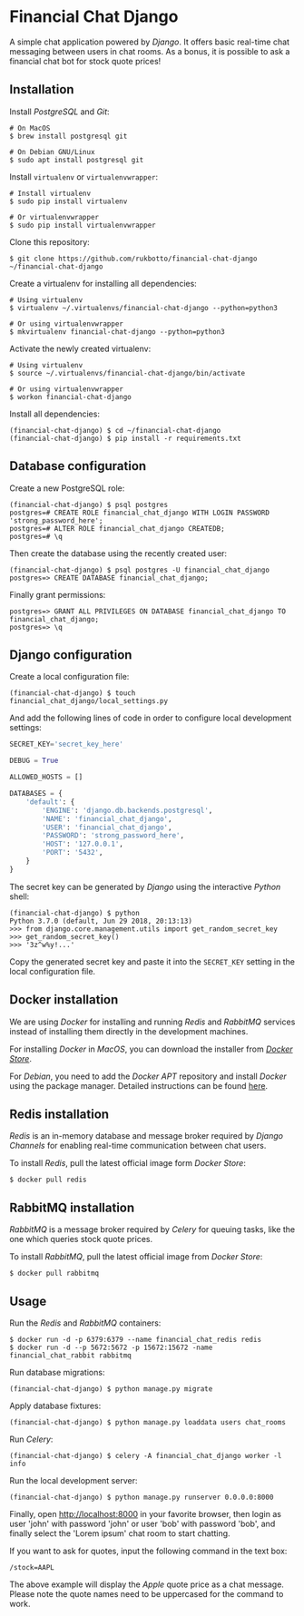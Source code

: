 # Financial Chat Django

A simple chat application powered by *Django*. It offers basic real-time chat messaging between users in chat rooms. As a bonus, it is possible to ask a financial chat bot for stock quote prices!

## Installation

Install *PostgreSQL* and *Git*:

```
# On MacOS
$ brew install postgresql git

# On Debian GNU/Linux
$ sudo apt install postgresql git
```

Install `virtualenv` or `virtualenvwrapper`:

```
# Install virtualenv
$ sudo pip install virtualenv

# Or virtualenvwrapper
$ sudo pip install virtualenvwrapper
```

Clone this repository:

```
$ git clone https://github.com/rukbotto/financial-chat-django ~/financial-chat-django
```

Create a virtualenv for installing all dependencies:

```
# Using virtualenv
$ virtualenv ~/.virtualenvs/financial-chat-django --python=python3

# Or using virtualenvwrapper
$ mkvirtualenv financial-chat-django --python=python3
```

Activate the newly created virtualenv:

```
# Using virtualenv
$ source ~/.virtualenvs/financial-chat-django/bin/activate

# Or using virtualenvwrapper
$ workon financial-chat-django
```

Install all dependencies:

```
(financial-chat-django) $ cd ~/financial-chat-django
(financial-chat-django) $ pip install -r requirements.txt
```

## Database configuration

Create a new PostgreSQL role:

```
(financial-chat-django) $ psql postgres
postgres=# CREATE ROLE financial_chat_django WITH LOGIN PASSWORD 'strong_password_here';
postgres=# ALTER ROLE financial_chat_django CREATEDB;
postgres=# \q
```

Then create the database using the recently created user:

```
(financial-chat-django) $ psql postgres -U financial_chat_django
postgres=> CREATE DATABASE financial_chat_django;
```

Finally grant permissions:

```
postgres=> GRANT ALL PRIVILEGES ON DATABASE financial_chat_django TO financial_chat_django;
postgres=> \q
```

## Django configuration

Create a local configuration file:

```
(financial-chat-django) $ touch financial_chat_django/local_settings.py
```

And add the following lines of code in order to configure local development settings:

```python
SECRET_KEY='secret_key_here'

DEBUG = True

ALLOWED_HOSTS = []

DATABASES = {
    'default': {
        'ENGINE': 'django.db.backends.postgresql',
        'NAME': 'financial_chat_django',
        'USER': 'financial_chat_django',
        'PASSWORD': 'strong_password_here',
        'HOST': '127.0.0.1',
        'PORT': '5432',
    }
}
```

The secret key can be generated by *Django* using the interactive *Python* shell:

```
(financial-chat-django) $ python
Python 3.7.0 (default, Jun 29 2018, 20:13:13)
>>> from django.core.management.utils import get_random_secret_key
>>> get_random_secret_key()
>>> '3z^w%y!...'
```

Copy the generated secret key and paste it into the `SECRET_KEY` setting in the local configuration file.

## Docker installation

We are using *Docker* for installing and running *Redis* and *RabbitMQ* services instead of installing them directly in the development machines.

For installing *Docker* in *MacOS*, you can download the installer from [*Docker Store*](https://store.docker.com/editions/community/docker-ce-desktop-mac).

For *Debian*, you need to add the *Docker APT* repository and install *Docker* using the package manager. Detailed instructions can be found [here](https://docs.docker.com/install/linux/docker-ce/debian/).

## Redis installation

*Redis* is an in-memory database and message broker required by *Django Channels* for enabling real-time communication between chat users.

To install *Redis*, pull the latest official image form *Docker Store*:

```
$ docker pull redis
```

## RabbitMQ installation

*RabbitMQ* is a message broker required by *Celery* for queuing tasks, like the one which queries stock quote prices.

To install *RabbitMQ*, pull the latest official image from *Docker Store*:

```
$ docker pull rabbitmq
```

## Usage

Run the *Redis* and *RabbitMQ* containers:

```
$ docker run -d -p 6379:6379 --name financial_chat_redis redis
$ docker run -d --p 5672:5672 -p 15672:15672 -name financial_chat_rabbit rabbitmq
```

Run database migrations:

```
(financial-chat-django) $ python manage.py migrate
```

Apply database fixtures:

```
(financial-chat-django) $ python manage.py loaddata users chat_rooms
```

Run *Celery*:

```
(financial-chat-django) $ celery -A financial_chat_django worker -l info
```

Run the local development server:

```
(financial-chat-django) $ python manage.py runserver 0.0.0.0:8000
```

Finally, open <http://localhost:8000> in your favorite browser, then login as user 'john' with password 'john' or user 'bob' with password 'bob', and finally select the 'Lorem ipsum' chat room to start chatting.

If you want to ask for quotes, input the following command in the text box:

```
/stock=AAPL
```

The above example will display the *Apple* quote price as a chat message. Please note the quote names need to be uppercased for the command to work.
